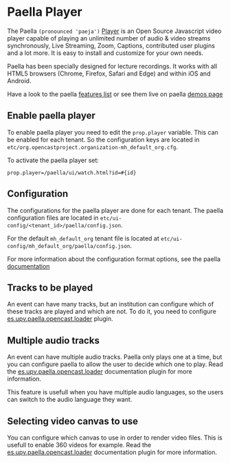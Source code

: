 Paella Player
=============

The Paella `(pronounced 'paeja')` [Player](https://paellaplayer.upv.es) is an Open Source
Javascript video player capable of playing an unlimited number of audio & video streams 
synchronously, Live Streaming, Zoom, Captions, contributed user plugins and a lot more. 
It is easy to install and customize for your own needs.

Paella has been specially designed for lecture recordings. It works with all HTML5 browsers
(Chrome, Firefox, Safari and Edge) and within iOS and Android.

Have a look to the paella [features list](https://paellaplayer.upv.es/features/)
or see them live on paella [demos page](https://paellaplayer.upv.es/demos/)

Enable paella player
--------------------

To enable paella player you need to edit the `prop.player` variable.
This can be enabled for each tenant. So the configuration keys are located in
`etc/org.opencastproject.organization-mh_default_org.cfg`.


To activate the paella player set:

    prop.player=/paella/ui/watch.html?id=#{id}


Configuration
-------------

The configurations for the paella player are done for each tenant. The paella configuration files are located in
`etc/ui-config/<tenant_id>/paella/config.json`.

For the default `mh_default_org` tenant file is located at `etc/ui-config/mh_default_org/paella/config.json`.

For more information about the configuration format options, see the paella [documentation](https://paellaplayer.upv.es/docs/)


Tracks to be played
-------------------

An event can have many tracks, but an institution can configure which of these tracks are played and which are not.
To do it, you need to configure [es.upv.paella.opencast.loader](plugins/es.upv.paella.opencast.loader.md) plugin.

Multiple audio tracks
---------------------

An event can have multiple audio tracks. Paella only plays one at a time, but you can configure paella to allow the user to 
decide which one to play. Read the [es.upv.paella.opencast.loader](plugins/es.upv.paella.opencast.loader.md) documentation
plugin for more information.

This feature is usefull when you have multiple audio languages, so the users can switch to the audio language they want.

Selecting video canvas to use
-----------------------------

You can configure which canvas to use in order to render video files. This is usefull to enable 360 videos for example.
Read the [es.upv.paella.opencast.loader](plugins/es.upv.paella.opencast.loader.md) documentation
plugin for more information.
